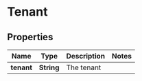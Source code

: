 
# Tenant

## Properties
Name | Type | Description | Notes
------------ | ------------- | ------------- | -------------
**tenant** | **String** | The tenant | 



